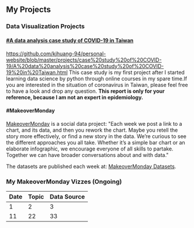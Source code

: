 ## My Projects


### Data Visualization Projects
#### [#A data analysis case study of COVID-19 in Taiwan](https://kjhuang-94.github.io/personal-website/personal-website/blob/master/projects/case%20study%20of%20COVID-19/A%20data%20analysis%20case%20study%20of%20COVID-19%20in%20Taiwan.html)
https://github.com/kjhuang-94/personal-website/blob/master/projects/case%20study%20of%20COVID-19/A%20data%20analysis%20case%20study%20of%20COVID-19%20in%20Taiwan.html
This case study is my first project after I started learning data science by python through online courses in my spare time.If you are interested in the situation of coronavirus in Taiwan, please feel free to have a look and drop any question. **This report is only for your reference, because I am not an expert in epidemiology.** 
#### #MakeoverMonday
[MakeoverMonday](https://www.makeovermonday.co.uk/) is a social data project: "Each week we post a link to a chart, and its data, and then you rework the chart. Maybe you retell the story more effectively, or find a new story in the data. We’re curious to see the different approaches you all take. Whether it’s a simple bar chart or an elaborate infographic, we encourage everyone of all skills to partake. Together we can have broader conversations about and with data."

The datasets are published each week at: [MakeoverMonday Datasets](https://www.makeovermonday.co.uk/data/).

### My MakeoverMonday Vizzes (Ongoing)

Date | Topic | Data Source 
------------ | ------------- | ------------- 
1 | 2 |3 
11| 22| 33 

